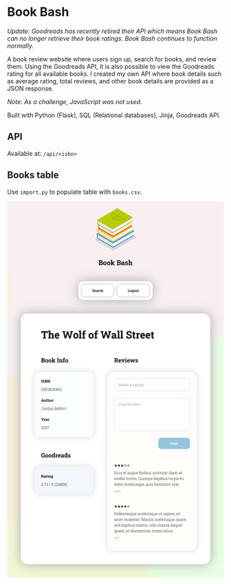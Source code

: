 # Book Bash

*Update: Goodreads has recently retired their API which means Book Bash can no longer retrieve their book ratings. Book Bash continues to function normally.*

A book review website where users sign up, search for books, and review them. Using the Goodreads API, it is also possible to view the Goodreads rating for all available books. I created my own API where book details such as average rating, total reviews, and other book details are provided as a JSON response.

*Note: As a challenge, JavaScript was not used.*

Built with Python (Flask), SQL (Relational databases), Jinja, Goodreads API.

## API

Available at: `/api/<isbn>`

## Books table

Use `import.py` to populate table with `books.csv`.

![screenshot](screenshot.png)

